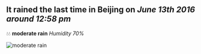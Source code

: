 ## It rained the last time in Beijing on *June 13th 2016 around 12:58 pm*
💧💧  **moderate rain** *Humidity 70%*

![moderate rain](http://openweathermap.org/img/w/10d.png)
